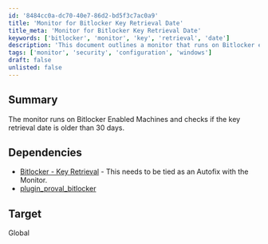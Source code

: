 ```yaml
---
id: '8484cc0a-dc70-40e7-86d2-bd5f3c7ac0a9'
title: 'Monitor for Bitlocker Key Retrieval Date'
title_meta: 'Monitor for Bitlocker Key Retrieval Date'
keywords: ['bitlocker', 'monitor', 'key', 'retrieval', 'date']
description: 'This document outlines a monitor that runs on Bitlocker enabled machines to check if the key retrieval date is older than 30 days, ensuring compliance and security for your systems.'
tags: ['monitor', 'security', 'configuration', 'windows']
draft: false
unlisted: false
---
```

## Summary

The monitor runs on Bitlocker Enabled Machines and checks if the key retrieval date is older than 30 days.

## Dependencies

- [Bitlocker - Key Retrieval](https://proval.itglue.com/DOC-5078775-8009806) - This needs to be tied as an Autofix with the Monitor.
- [plugin_proval_bitlocker](https://proval.itglue.com/DOC-5078775-8038616)

## Target

Global







